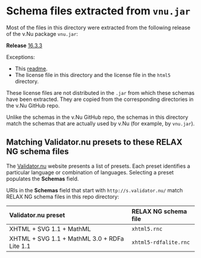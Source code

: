 # Schema files extracted from `vnu.jar`Most of the files in this directory were extracted from thefollowing release of the v.Nu package `vnu.jar`:**Release** [16.3.3](https://github.com/validator/validator/releases/tag/16.3.3)Exceptions:- This [readme](https://github.com/unsoup/validator/tree/gh-pages/schema-release).- The license file in this directory and the license file in the `html5`directory. These license files are not distributed in the `.jar` from whichthese schemas have been extracted. They are copied from the correspondingdirectories in the v.Nu GitHub repo.Unlike the schemas in the v.Nu GitHub repo, the schemas in this directorymatch the schemas that are actually used by v.Nu (for example, by `vnu.jar`).## Matching Validator.nu presets to these RELAX NG schema filesThe [Validator.nu](https://validator.nu/) website presents a list of presets. Eachpreset identifies a particular language or combination of languages.Selecting a preset populates the **Schemas** field.URIs in the **Schemas** field that start with `http://s.validator.nu/` matchRELAX NG schema files in this repo directory:| Validator.nu preset | RELAX NG schema file|| :--- | :--- || XHTML + SVG 1.1 + MathML | `xhtml5.rnc` || XHTML + SVG 1.1 + MathML 3.0 + RDFa Lite 1.1 | `xhtml5-rdfalite.rnc` |